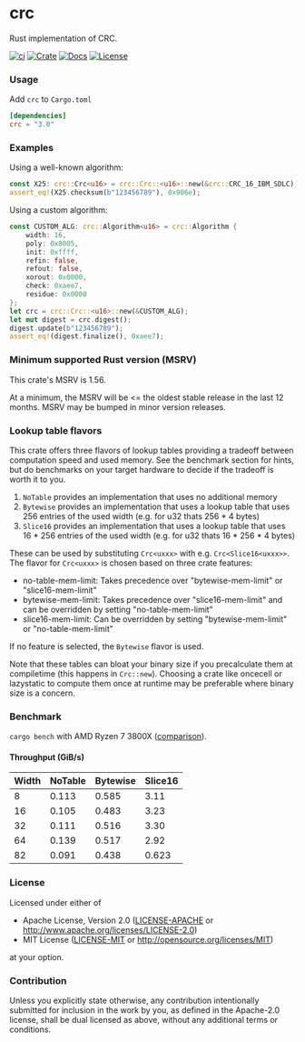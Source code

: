 # crc

Rust implementation of CRC.

[![ci](https://github.com/mrhooray/crc-rs/actions/workflows/ci.yaml/badge.svg)](https://github.com/mrhooray/crc-rs/actions/workflows/ci.yaml)
[![Crate](https://img.shields.io/crates/v/crc.svg)](https://crates.io/crates/crc)
[![Docs](https://docs.rs/crc/badge.svg)](https://docs.rs/crc)
[![License](https://img.shields.io/crates/l/crc.svg?maxAge=2592000)](https://github.com/mrhooray/crc-rs#license)

### Usage

Add `crc` to `Cargo.toml`
```toml
[dependencies]
crc = "3.0"
```

### Examples

Using a well-known algorithm:
```rust
const X25: crc::Crc<u16> = crc::Crc::<u16>::new(&crc::CRC_16_IBM_SDLC);
assert_eq!(X25.checksum(b"123456789"), 0x906e);
```

Using a custom algorithm:
```rust
const CUSTOM_ALG: crc::Algorithm<u16> = crc::Algorithm {
    width: 16,
    poly: 0x8005,
    init: 0xffff,
    refin: false,
    refout: false,
    xorout: 0x0000,
    check: 0xaee7,
    residue: 0x0000
};
let crc = crc::Crc::<u16>::new(&CUSTOM_ALG);
let mut digest = crc.digest();
digest.update(b"123456789");
assert_eq!(digest.finalize(), 0xaee7);
```

### Minimum supported Rust version (MSRV)

This crate's MSRV is 1.56.

At a minimum, the MSRV will be <= the oldest stable release in the last 12 months. MSRV may be bumped in minor version releases.

### Lookup table flavors

This crate offers three flavors of lookup tables providing a tradeoff between computation speed and used memory.
See the benchmark section for hints, but do benchmarks on your target hardware to decide if the tradeoff is worth it to you.

1. `NoTable` provides an implementation that uses no additional memory
2. `Bytewise` provides an implementation that uses a lookup table that uses 256 entries of the used width (e.g. for u32 thats 256 * 4 bytes)
3. `Slice16` provides an implementation that uses a lookup table that uses 16 * 256 entries of the used width (e.g. for u32 thats 16 * 256 * 4 bytes)

These can be used by substituting `Crc<uxxx>` with e.g. `Crc<Slice16<uxxx>>`. The flavor for `Crc<uxxx>` is chosen based on three crate features:

* no-table-mem-limit: Takes precedence over "bytewise-mem-limit" or "slice16-mem-limit"
* bytewise-mem-limit: Takes precedence over "slice16-mem-limit" and can be overridden by setting "no-table-mem-limit"
* slice16-mem-limit: Can be overridden by setting "bytewise-mem-limit" or "no-table-mem-limit"

If no feature is selected, the `Bytewise` flavor is used.

Note that these tables can bloat your binary size if you precalculate them at compiletime (this happens in `Crc::new`). 
Choosing a crate like oncecell or lazystatic to compute them once at runtime may be preferable where binary size is a concern.

### Benchmark

`cargo bench` with AMD Ryzen 7 3800X ([comparison](http://create.stephan-brumme.com/crc32/)).

#### Throughput (GiB/s)

| Width | NoTable | Bytewise | Slice16 |
|-------|---------|----------|---------|
| 8     | 0.113   | 0.585    | 3.11    |
| 16    | 0.105   | 0.483    | 3.23    |
| 32    | 0.111   | 0.516    | 3.30    |
| 64    | 0.139   | 0.517    | 2.92    |
| 82    | 0.091   | 0.438    | 0.623   |

### License

Licensed under either of

 * Apache License, Version 2.0 ([LICENSE-APACHE](LICENSE-APACHE) or http://www.apache.org/licenses/LICENSE-2.0)
 * MIT License ([LICENSE-MIT](LICENSE-MIT) or http://opensource.org/licenses/MIT)

at your option.

### Contribution

Unless you explicitly state otherwise, any contribution intentionally submitted
for inclusion in the work by you, as defined in the Apache-2.0 license, shall be dual licensed as above, without any
additional terms or conditions.

